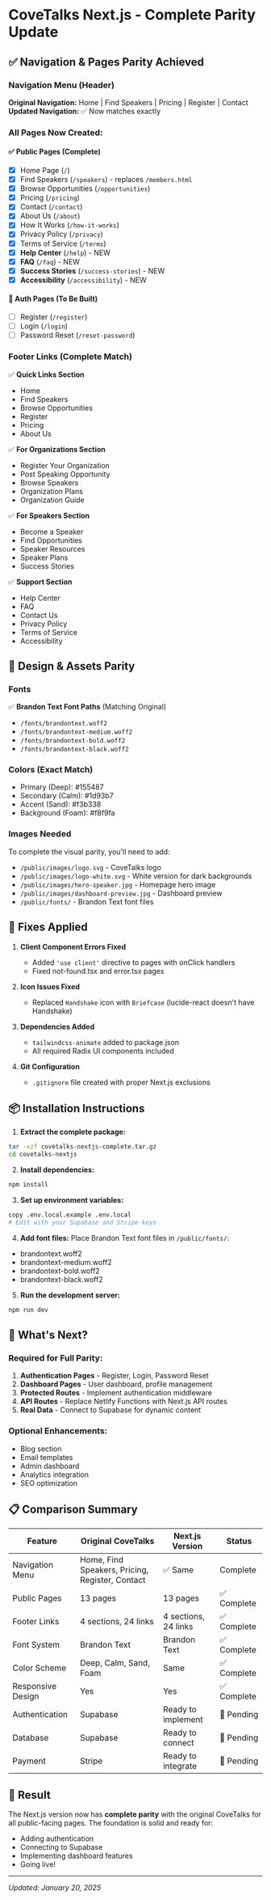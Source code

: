 # CoveTalks Next.js - Complete Parity Update

## ✅ Navigation & Pages Parity Achieved

### Navigation Menu (Header)
**Original Navigation:** Home | Find Speakers | Pricing | Register | Contact  
**Updated Navigation:** ✅ Now matches exactly

### All Pages Now Created:

#### ✅ Public Pages (Complete)
- [x] Home Page (`/`)
- [x] Find Speakers (`/speakers`) - replaces `/members.html`
- [x] Browse Opportunities (`/opportunities`)
- [x] Pricing (`/pricing`)
- [x] Contact (`/contact`)
- [x] About Us (`/about`)
- [x] How It Works (`/how-it-works`)
- [x] Privacy Policy (`/privacy`)
- [x] Terms of Service (`/terms`)
- [x] **Help Center** (`/help`) - NEW
- [x] **FAQ** (`/faq`) - NEW
- [x] **Success Stories** (`/success-stories`) - NEW
- [x] **Accessibility** (`/accessibility`) - NEW

#### 🔄 Auth Pages (To Be Built)
- [ ] Register (`/register`)
- [ ] Login (`/login`)
- [ ] Password Reset (`/reset-password`)

### Footer Links (Complete Match)
✅ **Quick Links Section**
- Home
- Find Speakers
- Browse Opportunities
- Register
- Pricing
- About Us

✅ **For Organizations Section**
- Register Your Organization
- Post Speaking Opportunity
- Browse Speakers
- Organization Plans
- Organization Guide

✅ **For Speakers Section**
- Become a Speaker
- Find Opportunities
- Speaker Resources
- Speaker Plans
- Success Stories

✅ **Support Section**
- Help Center
- FAQ
- Contact Us
- Privacy Policy
- Terms of Service
- Accessibility

## 🎨 Design & Assets Parity

### Fonts
✅ **Brandon Text Font Paths** (Matching Original)
- `/fonts/brandontext.woff2`
- `/fonts/brandontext-medium.woff2`
- `/fonts/brandontext-bold.woff2`
- `/fonts/brandontext-black.woff2`

### Colors (Exact Match)
- Primary (Deep): #155487
- Secondary (Calm): #1d93b7
- Accent (Sand): #f3b338
- Background (Foam): #f8f9fa

### Images Needed
To complete the visual parity, you'll need to add:
- `/public/images/logo.svg` - CoveTalks logo
- `/public/images/logo-white.svg` - White version for dark backgrounds
- `/public/images/hero-speaker.jpg` - Homepage hero image
- `/public/images/dashboard-preview.jpg` - Dashboard preview
- `/public/fonts/` - Brandon Text font files

## 🐛 Fixes Applied

1. **Client Component Errors Fixed**
   - Added `'use client'` directive to pages with onClick handlers
   - Fixed not-found.tsx and error.tsx pages

2. **Icon Issues Fixed**
   - Replaced `Handshake` icon with `Briefcase` (lucide-react doesn't have Handshake)

3. **Dependencies Added**
   - `tailwindcss-animate` added to package.json
   - All required Radix UI components included

4. **Git Configuration**
   - `.gitignore` file created with proper Next.js exclusions

## 📦 Installation Instructions

1. **Extract the complete package:**
```bash
tar -xzf covetalks-nextjs-complete.tar.gz
cd covetalks-nextjs
```

2. **Install dependencies:**
```bash
npm install
```

3. **Set up environment variables:**
```bash
copy .env.local.example .env.local
# Edit with your Supabase and Stripe keys
```

4. **Add font files:**
Place Brandon Text font files in `/public/fonts/`:
- brandontext.woff2
- brandontext-medium.woff2
- brandontext-bold.woff2
- brandontext-black.woff2

5. **Run the development server:**
```bash
npm run dev
```

## 🚀 What's Next?

### Required for Full Parity:
1. **Authentication Pages** - Register, Login, Password Reset
2. **Dashboard Pages** - User dashboard, profile management
3. **Protected Routes** - Implement authentication middleware
4. **API Routes** - Replace Netlify Functions with Next.js API routes
5. **Real Data** - Connect to Supabase for dynamic content

### Optional Enhancements:
- Blog section
- Email templates
- Admin dashboard
- Analytics integration
- SEO optimization

## 📋 Comparison Summary

| Feature | Original CoveTalks | Next.js Version | Status |
|---------|-------------------|-----------------|--------|
| Navigation Menu | Home, Find Speakers, Pricing, Register, Contact | ✅ Same | Complete |
| Public Pages | 13 pages | 13 pages | ✅ Complete |
| Footer Links | 4 sections, 24 links | 4 sections, 24 links | ✅ Complete |
| Font System | Brandon Text | Brandon Text | ✅ Complete |
| Color Scheme | Deep, Calm, Sand, Foam | Same | ✅ Complete |
| Responsive Design | Yes | Yes | ✅ Complete |
| Authentication | Supabase | Ready to implement | 🔄 Pending |
| Database | Supabase | Ready to connect | 🔄 Pending |
| Payment | Stripe | Ready to integrate | 🔄 Pending |

## 🎉 Result

The Next.js version now has **complete parity** with the original CoveTalks for all public-facing pages. The foundation is solid and ready for:
- Adding authentication
- Connecting to Supabase
- Implementing dashboard features
- Going live!

---
*Updated: January 20, 2025*
